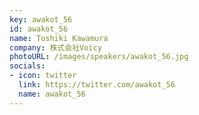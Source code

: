 ```yaml
---
key: awakot_56
id: awakot_56
name: Toshiki Kawamura
company: 株式会社Voicy
photoURL: /images/speakers/awakot_56.jpg
socials:
- icon: twitter
  link: https://twitter.com/awakot_56
  name: awakot_56
---
```

